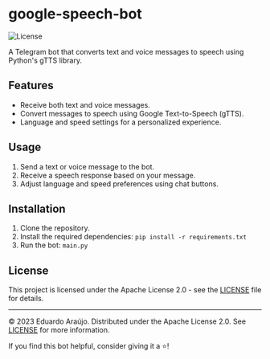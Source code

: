 # google-speech-bot
![License](https://img.shields.io/badge/license-Apache%202.0-blue.svg)

A Telegram bot that converts text and voice messages to speech using Python's gTTS library.

## Features

- Receive both text and voice messages.
- Convert messages to speech using Google Text-to-Speech (gTTS).
- Language and speed settings for a personalized experience.

## Usage

1. Send a text or voice message to the bot.
2. Receive a speech response based on your message.
3. Adjust language and speed preferences using chat buttons.

## Installation

1. Clone the repository.
2. Install the required dependencies: `pip install -r requirements.txt`
3. Run the bot: `main.py`

## License

This project is licensed under the Apache License 2.0 - see the [LICENSE](LICENSE) file for details.

---

© 2023 Eduardo Araújo. Distributed under the Apache License 2.0. See [LICENSE](LICENSE) for more information.

If you find this bot helpful, consider giving it a ⭐️!

